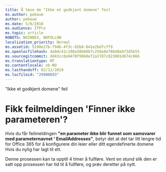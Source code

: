 ```yaml
---
title: Å løse de "Ikke et godkjent domene" feil
ms.author: pebaum
author: pebaum
ms.date: 5/8/2018
ms.audience: ITPro
ms.topic: article
ROBOTS: NOINDEX, NOFOLLOW
localization_priority: Normal
ms.assetid: 5190e27b-f94b-4f3c-b5b8-841e2bd7cff9
ms.openlocfilehash: 4a0dc41c198a38b60b7c256e9e78648ebf3d5b55
ms.sourcegitcommit: dd43cc0a9470f98b8ef2a3787c823801d674c666
ms.translationtype: MT
ms.contentlocale: nb-NO
ms.lasthandoff: 02/12/2019
ms.locfileid: "29900693"
---
```

"Ikke et godkjent domene" feil

# <a name="got-a-parameter-cannot-be-found-error"></a>Fikk feilmeldingen 'Finner ikke parameteren'?

Hvis du får feilmeldingen **"en parameter ikke blir funnet som samsvarer med parameternavnet ' EmailAddresses"**, betyr det at det tar litt lengre tid for Office 365 for å konfigurere din leier eller ditt egendefinerte domene Hvis du nylig har lagt til ett. 
  
Denne prosessen kan ta opptil 4 timer å fullføre. Vent en stund slik den er satt opp prosessen har tid til å fullføre, og prøv deretter på nytt.
  

